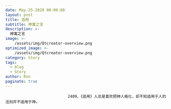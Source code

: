 ```yaml
---
date: May-25-2020 00:00:00
layout: post
title: 适用
subtitle: 神寓之言
description: >-
  神寓之言
image: >-
    /assets/img/Qtcreator-overview.png
optimized_image: >-
    /assets/img/Qtcreator-overview.png
category: Story
tags:
  - blog
  - Story
author: Ron
paginate: true
---
```


							　　2409，《适用》人总是喜欢把神人格化，却不知适用于人的法则并不适用于神。
							
							
						